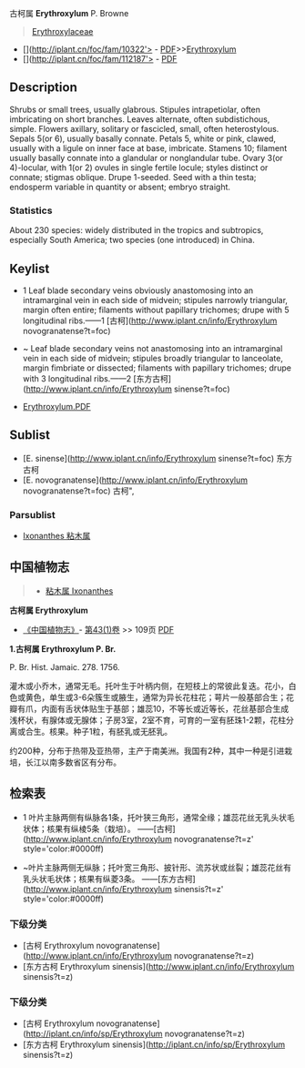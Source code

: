 古柯属 **Erythroxylum** P. Browne

> [Erythroxylaceae](http://www.iplant.cn/info/Erythroxylaceae?t=foc)
* [](http://iplant.cn/foc/fam/10322'> - [PDF](http://iplant.cn/foc/pdf/Erythroxylaceae.pdf)>>[Erythroxylum](http://www.iplant.cn/info/Erythroxylum?t=foc)
* [](http://iplant.cn/foc/fam/112187'> - [PDF](http://www.iplant.cn/foc/pdf/Erythroxylum.pdf)

## Description

Shrubs or small trees, usually glabrous. Stipules intrapetiolar, often imbricating on short branches. Leaves alternate, often subdistichous, simple. Flowers axillary, solitary or fascicled, small, often heterostylous. Sepals 5(or 6), usually basally connate. Petals 5, white or pink, clawed, usually with a ligule on inner face at base, imbricate. Stamens 10; filament usually basally connate into a glandular or nonglandular tube. Ovary 3(or 4)-locular, with 1(or 2) ovules in single fertile locule; styles distinct or connate; stigmas oblique. Drupe 1-seeded. Seed with a thin testa; endosperm variable in quantity or absent; embryo straight.

### Statistics
About 230 species: widely distributed in the tropics and subtropics, especially South America; two species (one introduced) in China.

## Keylist

* 1 Leaf blade secondary veins obviously anastomosing into an intramarginal vein in each side of midvein; stipules narrowly triangular, margin often entire; filaments without papillary trichomes; drupe with 5 longitudinal ribs.——1  [古柯](http://www.iplant.cn/info/Erythroxylum novogranatense?t=foc)
* ~ Leaf blade secondary veins not anastomosing into an intramarginal vein in each side of midvein; stipules broadly triangular to lanceolate, margin fimbriate or dissected; filaments with papillary trichomes; drupe with 3 longitudinal ribs.——2  [东方古柯](http://www.iplant.cn/info/Erythroxylum sinense?t=foc)

* [Erythroxylum.PDF](http://iplant.cn/foc/pdf/Erythroxylum.pdf)

## Sublist

* [E.  sinense](http://www.iplant.cn/info/Erythroxylum sinense?t=foc)
 东方古柯
* [E.  novogranatense](http://www.iplant.cn/info/Erythroxylum novogranatense?t=foc) 古柯",

### Parsublist

* [Ixonanthes  粘木属](http://www.iplant.cn/info/Ixonanthes?t=foc)

## 中国植物志

> * [粘木属  Ixonanthes](http://www.iplant.cn/info/Ixonanthes?t=z)

**古柯属 Erythroxylum**

* [《中国植物志》](http://www.iplant.cn/frps)- [第43(1)卷](http://www.iplant.cn/frps/vol/43(1)) >> 109页 [PDF](http://www.iplant.cn/frps/pdf/43(1)/109y.pdf)

**1.古柯属 Erythroxylum P. Br.**

P. Br. Hist. Jamaic. 278. 1756.

灌木或小乔木，通常无毛。托叶生于叶柄内侧，在短枝上的常彼此复迭。花小，白色或黄色，单生或3-6朵簇生或腋生，通常为异长花柱花；萼片一般基部合生；花瓣有爪，内面有舌状体贴生于基部；雄蕊10，不等长或近等长，花丝基部合生成浅杯状，有腺体或无腺体；子房3室，2室不育，可育的一室有胚珠1-2颗，花柱分离或合生。核果。种子1粒，有胚乳或无胚乳。

约200种，分布于热带及亚热带，主产于南美洲。我国有2种，其中一种是引进栽培，长江以南多数省区有分布。

## 检索表

* 1 叶片主脉两侧有纵脉各1条，托叶狭三角形，通常全缘；雄蕊花丝无乳头状毛状体；核果有纵棱5条（栽培）。 ——[古柯](http://www.iplant.cn/info/Erythroxylum novogranatense?t=z'  style='color:#0000ff)

* ~叶片主脉两侧无纵脉；托叶宽三角形、披针形、流苏状或丝裂；雄蕊花丝有乳头状毛状体；核果有纵菱3条。 ——[东方古柯](http://www.iplant.cn/info/Erythroxylum sinensis?t=z'  style='color:#0000ff)

### 下级分类
* [古柯  Erythroxylum novogranatense](http://www.iplant.cn/info/Erythroxylum novogranatense?t=z)
* [东方古柯  Erythroxylum sinensis](http://www.iplant.cn/info/Erythroxylum sinensis?t=z)

### 下级分类
* [古柯  Erythroxylum novogranatense](http://iplant.cn/info/sp/Erythroxylum novogranatense?t=z)
* [东方古柯  Erythroxylum sinensis](http://iplant.cn/info/sp/Erythroxylum sinensis?t=z)
